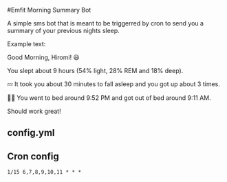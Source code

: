 #Emfit Morning Summary Bot

A simple sms bot that is meant to be triggerred by cron to send you a summary of your previous nights sleep. 

Example text:

  Good Morning, Hiromi! 😃
  
  You slept about 9 hours 
  (54% light, 28% REM and 18% deep). 

  💤 It took you about 30 minutes to fall asleep and you got up about 3 times. 

  🛌🏽 You went to bed around 9:52 PM and got out of bed around 9:11 AM.
  

Should work great!

## config.yml


## Cron config

`1/15 6,7,8,9,10,11 * * *`
